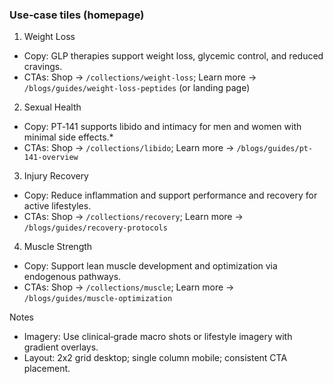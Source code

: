 ### Use‑case tiles (homepage)

1) Weight Loss
- Copy: GLP therapies support weight loss, glycemic control, and reduced cravings.
- CTAs: Shop → `/collections/weight-loss`; Learn more → `/blogs/guides/weight-loss-peptides` (or landing page)

2) Sexual Health
- Copy: PT‑141 supports libido and intimacy for men and women with minimal side effects.*
- CTAs: Shop → `/collections/libido`; Learn more → `/blogs/guides/pt-141-overview`

3) Injury Recovery
- Copy: Reduce inflammation and support performance and recovery for active lifestyles.
- CTAs: Shop → `/collections/recovery`; Learn more → `/blogs/guides/recovery-protocols`

4) Muscle Strength
- Copy: Support lean muscle development and optimization via endogenous pathways.
- CTAs: Shop → `/collections/muscle`; Learn more → `/blogs/guides/muscle-optimization`

Notes
- Imagery: Use clinical‑grade macro shots or lifestyle imagery with gradient overlays.
- Layout: 2x2 grid desktop; single column mobile; consistent CTA placement.


